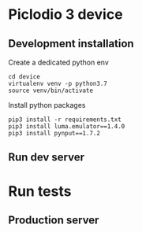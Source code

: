 # Piclodio 3 device

## Development installation

Create a dedicated python env
```
cd device
virtualenv venv -p python3.7
source venv/bin/activate
```

Install python packages
```
pip3 install -r requirements.txt
pip3 install luma.emulator==1.4.0
pip3 install pynput==1.7.2
```

## Run dev server

# Run tests

## Production server
